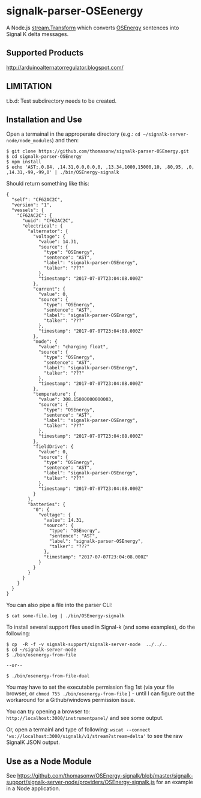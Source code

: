 # signalk-parser-OSEenergy


A Node.js [stream.Transform](https://nodejs.org/api/stream.html#stream_class_stream_transform) which converts [OSEnergy](https://github.com/OSEnergy/OSEnergy) sentences into Signal K delta messages.

## Supported Products
http://arduinoalternatorregulator.blogspot.com/




## LIMITATION

t.b.d: Test subdirectory needs to be created. 


## Installation and Use

Open a termainal in the approperate directory (e.g.: ```cd ~/signalk-server-node/node_modules```) and then:

```
$ git clone https://github.com/thomasonw/signalk-parser-OSEnergy.git
$ cd signalk-parser-OSEnergy
$ npm install
$ echo 'AST;,0.84, ,14.31,0.0,0.0,0, ,13.34,1000,15000,10, ,80,95, ,0, ,14.31,-99,-99,0' | ./bin/OSEnergy-signalk
```

Should return something like this:

```
{
  "self": "CF62AC2C",
  "version": "1",
  "vessels": {
    "CF62AC2C": {
      "uuid": "CF62AC2C",
      "electrical": {
        "alternator": {
          "voltage": {
            "value": 14.31,
            "source": {
              "type": "OSEnergy",
              "sentence": "AST",
              "label": "signalk-parser-OSEnergy",
              "talker": "???"
            },
            "timestamp": "2017-07-07T23:04:08.000Z"
          },
          "current": {
            "value": 0,
            "source": {
              "type": "OSEnergy",
              "sentence": "AST",
              "label": "signalk-parser-OSEnergy",
              "talker": "???"
            },
            "timestamp": "2017-07-07T23:04:08.000Z"
          },
          "mode": {
            "value": "charging float",
            "source": {
              "type": "OSEnergy",
              "sentence": "AST",
              "label": "signalk-parser-OSEnergy",
              "talker": "???"
            },
            "timestamp": "2017-07-07T23:04:08.000Z"
          },
          "temperature": {
            "value": 308.15000000000003,
            "source": {
              "type": "OSEnergy",
              "sentence": "AST",
              "label": "signalk-parser-OSEnergy",
              "talker": "???"
            },
            "timestamp": "2017-07-07T23:04:08.000Z"
          },
          "fieldDrive": {
            "value": 0,
            "source": {
              "type": "OSEnergy",
              "sentence": "AST",
              "label": "signalk-parser-OSEnergy",
              "talker": "???"
            },
            "timestamp": "2017-07-07T23:04:08.000Z"
          }
        },
        "batteries": {
          "0": {
            "voltage": {
              "value": 14.31,
              "source": {
                "type": "OSEnergy",
                "sentence": "AST",
                "label": "signalk-parser-OSEnergy",
                "talker": "???"
              },
              "timestamp": "2017-07-07T23:04:08.000Z"
            }
          }
        }
      }
    }
  }
}
```

You can also pipe a file into the parser CLI:

```
$ cat some-file.log | ./bin/OSEnergy-signalk
```

To install several  support files used in Signal-k (and some examples), do the following:
```
$ cp  -R -f -v signalk-support/signalk-server-node  ../../..
$ cd ~/signalk-server-node
$ ./bin/osenergy-from-file

--or--

$ ./bin/osenergy-from-file-dual
```
You may have to set the executable permission flag 1st (via your file browser, or `chmod 755 ./bin/osenergy-from-file` )  - until I can figure out the workaround for a Github/windows permission issue.

You can try opening a browser to:  
      ```http://localhost:3000/instrumentpanel/``` 
 and see some output.   

Or, open a termainl and type of following: 
    ```wscat --connect 'ws://localhost:3000/signalk/v1/stream?stream=delta'```
 to see the raw SignalK JSON output.

## Use as a Node Module

See https://github.com/thomasonw/OSEnergy-signalk/blob/master/signalk-support/signalk-server-node/providers/OSEnergy-signalk.js  for an example in a Node application.



